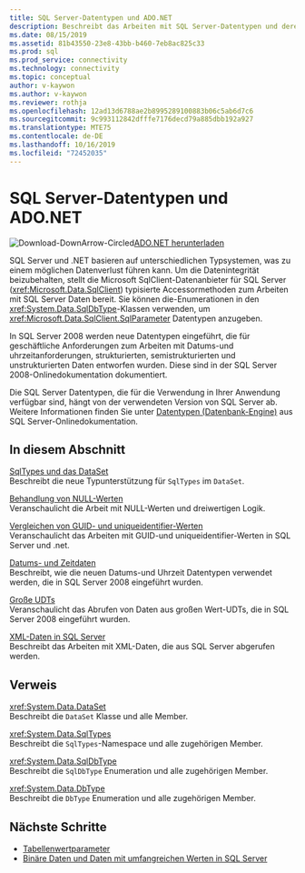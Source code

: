 ```yaml
---
title: SQL Server-Datentypen und ADO.NET
description: Beschreibt das Arbeiten mit SQL Server-Datentypen und deren Interaktion mit .NET-Datentypen.
ms.date: 08/15/2019
ms.assetid: 81b43550-23e8-43bb-b460-7eb8ac825c33
ms.prod: sql
ms.prod_service: connectivity
ms.technology: connectivity
ms.topic: conceptual
author: v-kaywon
ms.author: v-kaywon
ms.reviewer: rothja
ms.openlocfilehash: 12ad13d6788ae2b8995289100883b06c5ab6d7c6
ms.sourcegitcommit: 9c993112842dfffe7176decd79a885dbb192a927
ms.translationtype: MTE75
ms.contentlocale: de-DE
ms.lasthandoff: 10/16/2019
ms.locfileid: "72452035"
---
```

# <a name="sql-server-data-types-and-adonet"></a>SQL Server-Datentypen und ADO.NET

![Download-DownArrow-Circled](../../../ssdt/media/download.png)[ADO.NET herunterladen](../../sql-connection-libraries.md#anchor-20-drivers-relational-access)

SQL Server und .NET basieren auf unterschiedlichen Typsystemen, was zu einem möglichen Datenverlust führen kann. Um die Datenintegrität beizubehalten, stellt die Microsoft SqlClient-Datenanbieter für SQL Server (<xref:Microsoft.Data.SqlClient>) typisierte Accessormethoden zum Arbeiten mit SQL Server Daten bereit. Sie können die-Enumerationen in den <xref:System.Data.SqlDbType>-Klassen verwenden, um <xref:Microsoft.Data.SqlClient.SqlParameter> Datentypen anzugeben.  
  
In SQL Server 2008 werden neue Datentypen eingeführt, die für geschäftliche Anforderungen zum Arbeiten mit Datums-und uhrzeitanforderungen, strukturierten, semistrukturierten und unstrukturierten Daten entworfen wurden. Diese sind in der SQL Server 2008-Onlinedokumentation dokumentiert.  
  
Die SQL Server Datentypen, die für die Verwendung in Ihrer Anwendung verfügbar sind, hängt von der verwendeten Version von SQL Server ab. Weitere Informationen finden Sie unter [Datentypen (Datenbank-Engine)](https://go.microsoft.com/fwlink/?LinkID=107468) aus SQL Server-Onlinedokumentation.
  
## <a name="in-this-section"></a>In diesem Abschnitt  
[SqlTypes und das DataSet](sqltypes-dataset.md)  
Beschreibt die neue Typunterstützung für `SqlTypes` im `DataSet`.  
  
[Behandlung von NULL-Werten](handle-null-values.md)  
Veranschaulicht die Arbeit mit NULL-Werten und dreiwertigen Logik.  
  
[Vergleichen von GUID- und uniqueidentifier-Werten](compare-guid-uniqueidentifier-values.md)  
Veranschaulicht das Arbeiten mit GUID-und uniqueidentifier-Werten in SQL Server und .net.  
  
[Datums- und Zeitdaten](date-time-data.md)  
Beschreibt, wie die neuen Datums-und Uhrzeit Datentypen verwendet werden, die in SQL Server 2008 eingeführt wurden.  
  
[Große UDTs](large-udts.md)  
Veranschaulicht das Abrufen von Daten aus großen Wert-UDTs, die in SQL Server 2008 eingeführt wurden.  
  
[XML-Daten in SQL Server](xml-data-sql-server.md)  
Beschreibt das Arbeiten mit XML-Daten, die aus SQL Server abgerufen werden.  
  
## <a name="reference"></a>Verweis  
<xref:System.Data.DataSet>  
Beschreibt die `DataSet` Klasse und alle Member.  
  
<xref:System.Data.SqlTypes>  
Beschreibt die `SqlTypes`-Namespace und alle zugehörigen Member.  
  
<xref:System.Data.SqlDbType>  
Beschreibt die `SqlDbType` Enumeration und alle zugehörigen Member.  
  
<xref:System.Data.DbType>  
Beschreibt die `DbType` Enumeration und alle zugehörigen Member.  
  
## <a name="next-steps"></a>Nächste Schritte
- [Tabellenwertparameter](table-valued-parameters.md)
- [Binäre Daten und Daten mit umfangreichen Werten in SQL Server](sql-server-binary-large-value-data.md)
